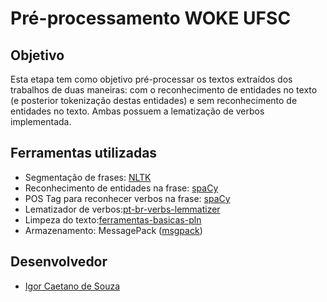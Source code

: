 # Pré-processamento WOKE UFSC

## Objetivo

Esta etapa tem como objetivo pré-processar os textos extraídos dos trabalhos de duas maneiras: com o reconhecimento de entidades no texto (e posterior tokenização destas entidades) e sem reconhecimento de entidades no texto. Ambas possuem a lematização de verbos implementada.

## Ferramentas utilizadas
- Segmentação de frases: [NLTK](https://www.nltk.org/)
- Reconhecimento de entidades na frase: [spaCy](https://spacy.io/models/pt)
- POS Tag para reconhecer verbos na frase: [spaCy](https://spacy.io/models/pt)
- Lematizador de verbos:[pt-br-verbs-lemmatizer](https://pypi.org/project/pt-br-verbs-lemmatizer/)
- Limpeza do texto:[ferramentas-basicas-pln](https://pypi.org/project/ferramentas-basicas-pln/)
- Armazenamento: MessagePack ([msgpack](https://github.com/msgpack/msgpack-python))

## Desenvolvedor

- [Igor Caetano de Souza](https://github.com/IgorCaetano)